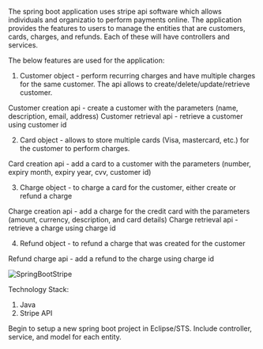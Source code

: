 The spring boot application uses stripe api software which allows individuals and organizatio to perform payments online. The application provides the features to users to manage the entities that are customers, cards, charges, and refunds. Each of these will have controllers and services.

The below features are used for the application:
1) Customer object - perform recurring charges and have multiple charges for the same customer. The api allows to create/delete/update/retrieve customer.

Customer creation api - create a customer with the parameters (name, description, email, address)
Customer retrieval api - retrieve a customer using customer id


2) Card object - allows to store multiple cards (Visa, mastercard, etc.) for the customer to perform charges.

Card creation api - add a card to a customer with the parameters (number, expiry month, expiry year, cvv, customer id)


3) Charge object - to charge a card for the customer, either create or refund a charge

Charge creation api - add a charge for the credit card with the parameters (amount, currency, description, and card details)
Charge retrieval api - retrieve a charge using charge id


4) Refund object - to refund a charge that was created for the customer

Refund charge api - add a refund to the charge using charge id

![SpringBootStripe](https://user-images.githubusercontent.com/22809880/98648037-2da35700-234f-11eb-9fdc-55e2d50d76cf.png)




Technology Stack:
1) Java
2) Stripe API


Begin to setup a new spring boot project in Eclipse/STS. Include controller, service, and model for each entity.





